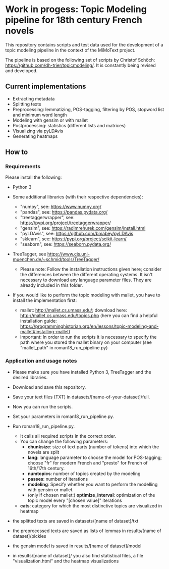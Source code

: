 # Work in progess: Topic Modeling pipeline for 18th century French novels

This repository contains scripts and test data used for the development of a topic modeling pipeline in the context of the MiMoText project.

The pipeline is based on the following set of scripts by Christof Schöch: https://github.com/dh-trier/topicmodeling/. It is constantly being revised and developed.

## Current implementations
* Extracting metadata
* Splitting texts 
* Preprocessing: lemmatizing, POS-tagging, filtering by POS, stopword list and minimum word length
* Modeling with gensim or with mallet 
* Postprocessing: statistics (different lists and matrices)
* Visualizing via pyLDAvis
* Generating heatmaps

## How to

### Requirements

Please install the following: 

* Python 3
* Some additional libraries (with their respective dependencies): 
    * "numpy", see: https://www.numpy.org/
    * "pandas", see: https://pandas.pydata.org/
    * "treetaggerwrapper", see: https://pypi.org/project/treetaggerwrapper/
    * "gensim", see: https://radimrehurek.com/gensim/install.html
    * "pyLDAvis", see: https://github.com/bmabey/pyLDAvis
    * "sklearn", see: https://pypi.org/project/scikit-learn/
    * "seaborn", see: https://seaborn.pydata.org/
     
* TreeTagger, see https://www.cis.uni-muenchen.de/~schmid/tools/TreeTagger/
  * Please note: Follow the installation instructions given here; consider the differences between the different operating systems. It isn't necessary to download any language parameter files. They are already included in this folder.
    
* If you would like to perform the topic modeling with mallet, you have to install the implementation first:
	* mallet: http://mallet.cs.umass.edu/; download here: http://mallet.cs.umass.edu/topics.php
	(here you can find a helpful installation guide: https://programminghistorian.org/en/lessons/topic-modeling-and-mallet#installing-mallet)
	* important: In order to run the scripts it is necessary to specify the path where you stored the mallet binary on your computer (see "mallet_path" in 			  roman18_run_pipeline.py)

### Application and usage notes

* Please make sure you have installed Python 3, TreeTagger and the desired libraries.
* Download and save this repository. 
* Save your text files (TXT) in datasets/[name-of-your-dataset]/full.
* Now you can run the scripts. 
* Set your parameters in roman18_run_pipeline.py.
* Run roman18_run_pipeline.py. 
    * It calls all required scripts in the correct order.
    * You can change the following parameters:
       - **chunksize**: size of text parts (number of tokens) into which the novels are split
       - **lang**: language parameter to choose the model for POS-tagging; choose "fr" for modern French and "presto" for French of 16th/17th century.
       - **numtopics**: number of topics created by the modeling
       - **passes**: number of iterations 
       - **modeling**: Specify whether you want to perform the modelling with gensim or mallet.
       - (only if chosen mallet:) **optimize_interval**: optimization of the topic model every "[chosen value]" iterations
	- **cats**: category for which the most distinctive topics are visualized in heatmap

* the splitted texts are saved in datasets/[name of dataset]/txt
* the preprocessed texts are saved as lists of lemmas in results/[name of dataset]/pickles
* the gensim model is saved in results/[name of dataset]/model
* in results/[name of dataset]/ you also find statistical files, a file "visualization.html" and the heatmap visualizations
